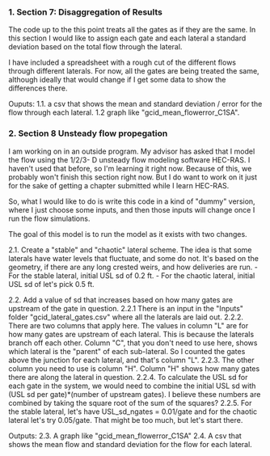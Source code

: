 ### 1. Section 7: Disaggregation of Results

The code up to the this point treats all the gates as if they are the same. In this section I would like to assign each gate and each lateral a standard deviation based on the total flow through the lateral. 

I have included a spreadsheet with a rough cut of the different flows through different laterals. For now, all the gates are being treated the same, although ideally that would change if I get some data to show the differences there. 

Ouputs:
  1.1. a csv that shows the mean and standard deviation / error for the flow through each lateral. 
  1.2 graph like "gcid_mean_flowerror_C1SA".

### 2. Section 8 Unsteady flow propegation

I am working on in an outside program. My advisor has asked that I model the flow using the 1/2/3- D unsteady flow modeling software HEC-RAS. I haven't used that before, so I'm learning it right now. Because of this, we probably won't finish this section right now. But I do want to work on it just for the sake of getting a chapter submitted while I learn HEC-RAS.

So, what I would like to do is write this code in a kind of "dummy" version, where I just choose some inputs, and then those inputs will change once I run the flow simulations.

The goal of this model is to run the model as it exists with two changes.

  2.1. Create a "stable" and "chaotic" lateral scheme. The idea is that some laterals have water levels that fluctuate, and some do not. It's based on the geometry, if there are any long crested weirs, and how deliveries are run. 
    - For the stable lateral, initial USL sd of 0.2 ft. 
    - For the chaotic lateral, initial USL sd of let's pick 0.5 ft. 
    
 2.2. Add a value of sd that increases based on how many gates are upstream of the gate in question.
    2.2.1 There is an input in the "Inputs" folder  "gcid_lateral_gates.csv" where all the laterals are laid out. 
    2.2.2. There are two columns that apply here. The values in column "L" are for how many gates are upstream of each lateral. This is because the laterals branch off each other. Column "C", that you don't need to use here, shows which lateral is the "parent" of each sub-lateral. So I counted the gates above the junction for each lateral, and that's column "L". 
    2.2.3. The other column you need to use is column "H". Column "H" shows how many gates there are along the lateral in question. 
    2.2.4. To calculate the USL sd for each gate in the system, we would need to combine the initial USL sd with (USL sd per gate)*(number of upstream gates). I believe these numbers are combined by taking the square root of the sum of the squares?
    2.2.5. For the stable lateral, let's have USL_sd_ngates = 0.01/gate and for the chaotic lateral let's try 0.05/gate. That might be too much, but let's start there.

Outputs: 
  2.3. A graph like "gcid_mean_flowerror_C1SA"
  2.4.  A csv that shows the mean flow and standard deviation for the flow for each lateral.
